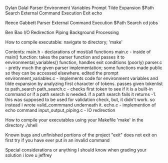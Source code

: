 Dylan Dalal
   Parser
   Environment Variables
   Prompt
   Tilde Expansion
   $Path Search
   External Command Execution
   Exit
   echo

Reece Gabbett
   Parser
   External Command Execution
   $Path Search
   cd
   jobs

Ben Bao
   I/O Redirection
   Piping
   Background Processing
      
How to compile executable:
   navigate to directory; 'make'

Contents:
   main.h
      - declarations of most/all functions
   main.c
      - inside of main() function: takes the parser function and passes it to environmental_variables() function, handles exit conditions (poorly)
   parser.c
      - pretty much the given parser implementation; some functions made public so they can be accessed elsewhere. edited the prompt
   environment_variables.c
      - implements code for environment variables and tilde expansion by analyzing first character of tokens. passes given tokenlist to path_search
   path_search.c
      - checks first token to see if it is a built-in command or if a path search is needed. if a path search fails it returns -1. this was supposed to be used for validation check, but, it didn't work. so instead i wrote valid_commmand underneath it.
   echo.c
      - implemention of echo command
   input_output_piping.c
      - IO redirection
  
How to compile your executables using your Makefile
   'make' in the directory
   ./shell
   
Known bugs and unfinished portions of the project
   "exit" does not exit on first try if you have ever put in an invalid command
   
Special considerations or anything I should know when grading your solution
   i love u jeffrey
   
